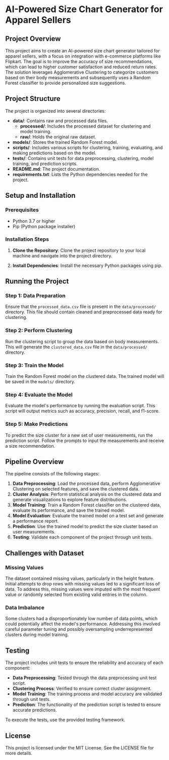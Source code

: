 # AI-Powered Size Chart Generator for Apparel Sellers

## Project Overview

This project aims to create an AI-powered size chart generator tailored for apparel sellers, with a focus on integration with e-commerce platforms like Flipkart. The goal is to improve the accuracy of size recommendations, which can lead to higher customer satisfaction and reduced return rates. The solution leverages Agglomerative Clustering to categorize customers based on their body measurements and subsequently uses a Random Forest classifier to provide personalized size suggestions.

## Project Structure

The project is organized into several directories:

- **data/**: Contains raw and processed data files.
  - **processed/**: Includes the processed dataset for clustering and model training.
  - **raw/**: Holds the original raw dataset.
- **models/**: Stores the trained Random Forest model.
- **scripts/**: Includes various scripts for clustering, training, evaluating, and making predictions based on the model.
- **tests/**: Contains unit tests for data preprocessing, clustering, model training, and prediction scripts.
- **README.md**: The project documentation.
- **requirements.txt**: Lists the Python dependencies needed for the project.

## Setup and Installation

### Prerequisites

- Python 3.7 or higher
- Pip (Python package installer)

### Installation Steps

1. **Clone the Repository**: Clone the project repository to your local machine and navigate into the project directory.

2. **Install Dependencies**: Install the necessary Python packages using pip.

## Running the Project

### Step 1: Data Preparation

Ensure that the `processed_data.csv` file is present in the `data/processed/` directory. This file should contain cleaned and preprocessed data ready for clustering.

### Step 2: Perform Clustering

Run the clustering script to group the data based on body measurements. This will generate the `clustered_data.csv` file in the `data/processed/` directory.

### Step 3: Train the Model

Train the Random Forest model on the clustered data. The trained model will be saved in the `models/` directory.

### Step 4: Evaluate the Model

Evaluate the model's performance by running the evaluation script. This script will output metrics such as accuracy, precision, recall, and f1-score.

### Step 5: Make Predictions

To predict the size cluster for a new set of user measurements, run the prediction script. Follow the prompts to input the measurements and receive a size recommendation.

## Pipeline Overview

The pipeline consists of the following stages:

1. **Data Preprocessing**: Load the processed data, perform Agglomerative Clustering on selected features, and save the clustered data.
2. **Cluster Analysis**: Perform statistical analysis on the clustered data and generate visualizations to explore feature distributions.
3. **Model Training**: Train a Random Forest classifier on the clustered data, evaluate its performance, and save the trained model.
4. **Model Evaluation**: Evaluate the trained model on a test set and generate a performance report.
5. **Prediction**: Use the trained model to predict the size cluster based on user measurements.
6. **Testing**: Validate each component of the project through unit tests.

## Challenges with Dataset

### Missing Values

The dataset contained missing values, particularly in the height feature. Initial attempts to drop rows with missing values led to a significant loss of data. To address this, missing values were imputed with the most frequent value or randomly selected from existing valid entries in the column.

### Data Imbalance

Some clusters had a disproportionately low number of data points, which could potentially affect the model's performance. Addressing this involved careful parameter tuning and possibly oversampling underrepresented clusters during model training.

## Testing

The project includes unit tests to ensure the reliability and accuracy of each component:

- **Data Preprocessing**: Tested through the data preprocessing unit test script.
- **Clustering Process**: Verified to ensure correct cluster assignment.
- **Model Training**: The training process and model accuracy are validated through unit tests.
- **Prediction**: The functionality of the prediction script is tested to ensure accurate predictions.

To execute the tests, use the provided testing framework.

## License

This project is licensed under the MIT License. See the LICENSE file for more details.
